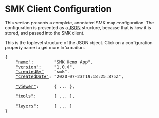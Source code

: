 
# SMK Client Configuration
This section presents a complete, annotated SMK map configuration.
The configuration is presented as a [JSON](https://www.json.org/) structure, because that is how it is stored, and passed into the SMK client.

This is the toplevel structure of the JSON object.
Click on a configuration property name to get more information.

<pre>
{
    <a href="metadata.html">"name"</a>:        "SMK Demo App",
    <a href="metadata.html">"version"</a>:     "1.0.0",
    <a href="metadata.html">"createdBy"</a>:   "smk",
    <a href="metadata.html">"createdDate"</a>: "2020-07-23T19:18:25.876Z",

    <a href="viewer.html"  >"viewer"</a>:      { ... },

    <a href="tools"   >"tools"</a>:       [ ... ],

    <a href="layers"  >"layers"</a>:      [ ... ]
}
</pre>
